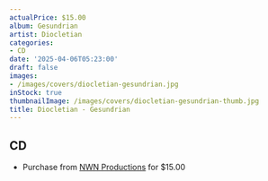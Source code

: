 ```yaml
---
actualPrice: $15.00
album: Gesundrian
artist: Diocletian
categories:
- CD
date: '2025-04-06T05:23:00'
draft: false
images:
- /images/covers/diocletian-gesundrian.jpg
inStock: true
thumbnailImage: /images/covers/diocletian-gesundrian-thumb.jpg
title: Diocletian - Gesundrian
---
```


## CD
* Purchase from [NWN Productions](http://shop.nwnprod.com/index.php?route=product/product&path=93&product_id=57737&sort=pd.name&order=ASC) for $15.00
